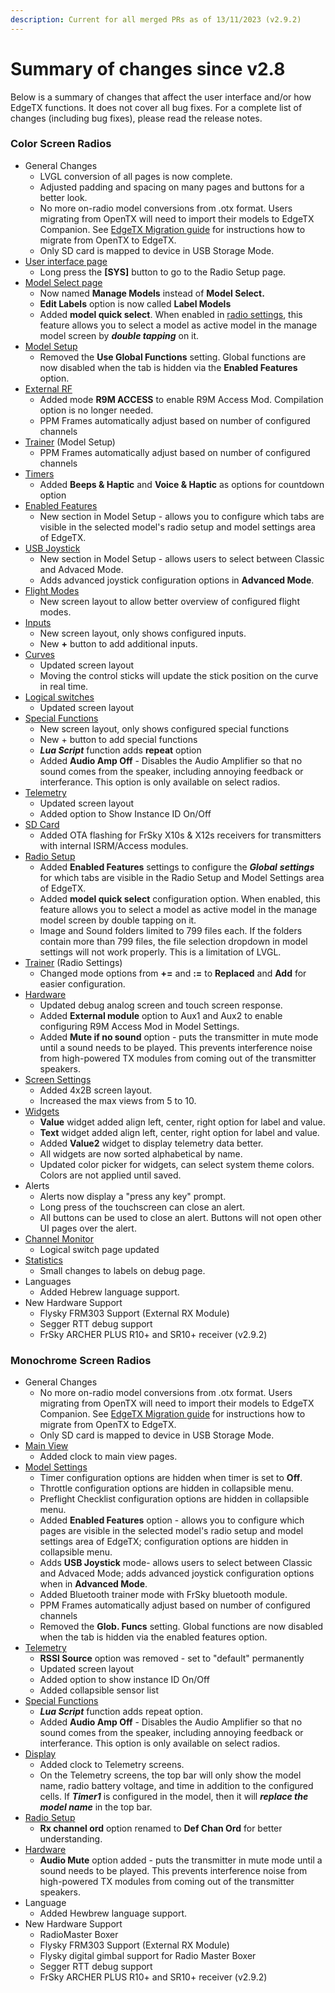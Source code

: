 ```yaml
---
description: Current for all merged PRs as of 13/11/2023 (v2.9.2)
---
```


# Summary of changes since v2.8

Below is a summary of changes that affect the user interface and/or how EdgeTX functions. It does not cover all bug fixes. For a complete list of changes (including bug fixes), please read the release notes.

### **Color Screen Radios**

* General Changes
  * LVGL conversion of all pages is now complete.
  * Adjusted padding and spacing on many pages and buttons for a better look.
  * No more on-radio model conversions from .otx format. Users migrating from OpenTX will need to import their models to EdgeTX Companion. See [EdgeTX Migration guide](installing-and-updating-edgetx/update-from-opentx-to-edgetx.md) for instructions how to migrate from OpenTX to EdgeTX.
  * Only SD card is mapped to device in USB Storage Mode.&#x20;
* [User interface page](user-manual-for-color-screen-radios/user-interface.md)
  * Long press the **\[SYS]** button to go to the Radio Setup page.
* [Model Select page](user-manual-for-color-screen-radios/select-model.md)
  * Now named **Manage Models** instead of **Model Select.**
  * **Edit Labels** option is now called **Label Models**
  * Added **model quick select**. When enabled in [radio settings](user-manual-for-color-screen-radios/radio-settings/), this feature allows you to select a model as active model in the manage model screen by _**double tapping**_ on it.
* [Model Setup](user-manual-for-color-screen-radios/model-settings/model-setup/)
  * Removed the **Use Global Functions** setting. Global functions are now disabled when the tab is hidden via the **Enabled Features** option.
* [External RF](user-manual-for-color-screen-radios/model-settings/model-setup/internal-external-rf.md)
  * Added mode **R9M ACCESS** to enable R9M Access Mod. Compilation option is no longer needed.
  * PPM Frames automatically adjust based on number of configured channels
* [Trainer](user-manual-for-color-screen-radios/model-settings/model-setup/trainer.md) (Model Setup)
  * PPM Frames automatically adjust based on number of configured channels
* [Timers](user-manual-for-color-screen-radios/model-settings/model-setup/timer-1-2-3.md)
  * Added **Beeps & Haptic** and **Voice & Haptic** as options for countdown option
* [Enabled Features](user-manual-for-color-screen-radios/model-settings/model-setup/enabled-features.md)
  * New section in Model Setup - allows you to configure which tabs are visible in the selected model's radio setup and model settings area of EdgeTX.
* [USB Joystick](user-manual-for-color-screen-radios/model-settings/model-setup/usb-joystick.md)
  * New section in Model Setup - allows users to select between Classic and Advaced Mode.
  * Adds advanced joystick configuration options in **Advanced Mode**.
* [Flight Modes](user-manual-for-color-screen-radios/model-settings/flight-modes.md)
  * New screen layout to allow better overview of configured flight modes.
* [Inputs ](user-manual-for-color-screen-radios/model-settings/inputs-mixes-and-outputs/inputs.md)
  * New screen layout, only shows configured inputs.
  * New **+** button to add additional inputs.
* [Curves](user-manual-for-color-screen-radios/model-settings/curves.md)
  * Updated screen layout
  * Moving the control sticks will update the stick position on the curve in real time.
* [Logical switches](user-manual-for-color-screen-radios/model-settings/logical-switches.md)
  * Updated screen layout
* [Special Functions](user-manual-for-color-screen-radios/model-settings/special-functions.md)
  * New screen layout, only shows configured special functions
  * New + button to add special functions
  * _**Lua Script**_ function adds **repeat** option
  * Added **Audio Amp Off** - Disables the Audio Amplifier so that no sound comes from the speaker, including annoying feedback or interferance. This option is only available on select radios.
* [Telemetry](user-manual-for-color-screen-radios/model-settings/telemetry/)
  * Updated screen layout
  * Added option to Show Instance ID On/Off
* [SD Card](user-manual-for-color-screen-radios/radio-settings/sd-card.md)
  * Added OTA flashing for FrSky X10s & X12s receivers for transmitters with internal ISRM/Access modules.
* [Radio Setup](user-manual-for-color-screen-radios/radio-settings/radio-setup/)
  * Added **Enabled Features** settings to configure the _**Global**_ _**settings**_ for which tabs are visible in the Radio Setup and Model Settings area of EdgeTX.
  * Added **model quick select** configuration option. When enabled, this feature allows you to select a model as active model in the manage model screen by double tapping on it.
  * Image and Sound folders limited to 799 files each. If the folders contain more than 799 files, the file selection dropdown in model settings will not work properly. This is a limitation of LVGL.
* [Trainer](user-manual-for-color-screen-radios/model-settings/model-setup/trainer.md) (Radio Settings)
  * Changed mode options from **+=** and **:=** to **Replaced** and **Add** for easier configuration.
* [Hardware ](user-manual-for-color-screen-radios/radio-settings/hardware.md)
  * Updated debug analog screen and touch screen response.
  * Added **External module** option to Aux1 and Aux2 to enable configuring R9M Access Mod in Model Settings.
  * Added **Mute if no sound** option - puts the transmitter in mute mode until a sound needs to be played. This prevents interference noise from high-powered TX modules from coming out of the transmitter speakers.&#x20;
* [Screen Settings](user-manual-for-color-screen-radios/screen-settings/)
  * Added 4x2B screen layout.
  * Increased the max views from 5 to 10.
* [Widgets](user-manual-for-color-screen-radios/screen-settings/widgets.md)
  * **Value** widget added align left, center, right option for label and value.
  * **Text** widget added align left, center, right option for label and value.
  * Added **Value2** widget to display telemetry data better.
  * All widgets are now sorted alphabetical by name.&#x20;
  * Updated color picker for widgets, can select system theme colors. Colors are not applied until saved.
* Alerts
  * Alerts now display a "press any key" prompt.
  * Long press of the touchscreen can close an alert.
  * All buttons can be used to close an alert. Buttons will not open other UI pages over the alert.
* [Channel Monitor](user-manual-for-color-screen-radios/channel-monitor.md)
  * Logical switch page updated
* [Statistics](user-manual-for-color-screen-radios/statistics.md)
  * Small changes to labels on debug page.
* Languages
  * Added Hebrew language support.
* New Hardware Support
  * Flysky FRM303 Support (External RX Module)
  * Segger RTT debug support
  * FrSky ARCHER PLUS R10+ and SR10+ receiver (v2.9.2)

### Monochrome Screen Radios

* General Changes
  * No more on-radio model conversions from .otx format. Users migrating from OpenTX will need to import their models to EdgeTX Companion. See [EdgeTX Migration guide](installing-and-updating-edgetx/update-from-opentx-to-edgetx.md) for instructions how to migrate from OpenTX to EdgeTX.
  * Only SD card is mapped to device in USB Storage Mode.
* [Main View](../b-and-w-radios/main-view/)
  * Added clock to main view pages.
* [Model Settings](../b-and-w-radios/model-select/)
  * Timer configuration options are hidden when timer is set to **Off**.
  * Throttle configuration options are hidden in collapsible menu.
  * Preflight Checklist configuration options are hidden in collapsible menu.
  * Added **Enabled Features** option - allows you to configure which pages are visible in the selected model's radio setup and model settings area of EdgeTX; configuration options are hidden in collapsible menu.
  * Adds **USB Joystick** mode- allows users to select between Classic and Advaced Mode; adds advanced joystick configuration options when in **Advanced Mode**.
  * Added Bluetooth trainer mode with FrSky bluetooth module.
  * PPM Frames automatically adjust based on number of configured channels
  * Removed the **Glob. Funcs** setting. Global functions are now disabled when the tab is hidden via the enabled features option.
* [Telemetry](../b-and-w-radios/model-select/telemetry/)
  * **RSSI Source** option was removed - set to "default" permanently
  * Updated screen layout
  * Added option to show instance ID On/Off
  * Added collapsible sensor list
* [Special Functions](../b-and-w-radios/model-select/special-functions.md)
  * _**Lua Script**_ function adds repeat option.
  * Added **Audio Amp Off** - Disables the Audio Amplifier so that no sound comes from the speaker, including annoying feedback or interferance. This option is only available on select radios.
* [Display](../b-and-w-radios/model-select/display.md)
  * Added clock to Telemetry screens.
  * On the Telemetry screens, the top bar will only show the model name, radio battery voltage, and time in addition to the configured cells. If _**Timer1**_ is configured in the model, then it will _**replace the model name**_ in the top bar.
* [Radio Setup](../b-and-w-radios/radio-settings/radio-setup.md)
  * **Rx channel ord** option renamed to **Def Chan Ord** for better understanding.
* [Hardware](../b-and-w-radios/radio-settings/hardware.md)
  * **Audio Mute** option added - puts the transmitter in mute mode until a sound needs to be played. This prevents interference noise from high-powered TX modules from coming out of the transmitter speakers.&#x20;
* Language
  * Added Hewbrew language support.
* New Hardware Support
  * RadioMaster Boxer&#x20;
  * Flysky FRM303 Support (External RX Module)
  * Flysky digital gimbal support for Radio Master Boxer
  * Segger RTT debug support
  * FrSky ARCHER PLUS R10+ and SR10+ receiver (v2.9.2)

